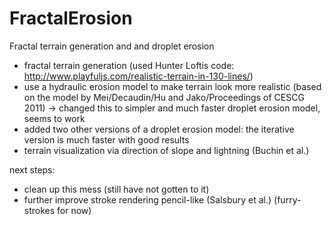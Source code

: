 # FractalErosion
Fractal terrain generation and and droplet erosion

- fractal terrain generation (used Hunter Loftis code: http://www.playfuljs.com/realistic-terrain-in-130-lines/)
- use a hydraulic erosion model to make terrain look more realistic (based on the model by Mei/Decaudin/Hu and Jako/Proceedings of CESCG 2011) -> changed this to simpler and much faster droplet erosion model, seems to work
- added two other versions of a droplet erosion model: the iterative version is much faster with good results
- terrain visualization via direction of slope and lightning (Buchin et al.)

next steps:
- clean up this mess (still have not gotten to it)
- further improve stroke rendering pencil-like (Salsbury et al.) (furry-strokes for now)
